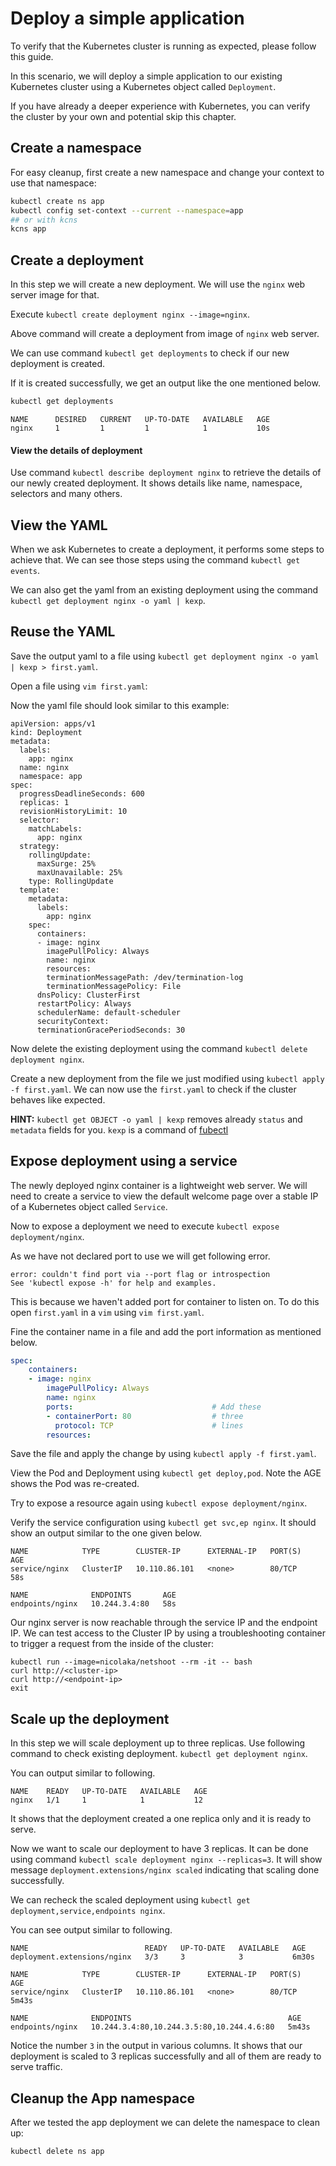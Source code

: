 # Deploy a simple application

To verify that the Kubernetes cluster is running as expected, please follow this guide.

In this scenario, we will deploy a simple application to our existing Kubernetes cluster using a Kubernetes object called `Deployment`.

If you have already a deeper experience with Kubernetes, you can verify the cluster by your own and potential skip this chapter.

## Create a namespace

For easy cleanup, first create a new namespace and change your context to use that namespace:
```bash
kubectl create ns app
kubectl config set-context --current --namespace=app
## or with kcns
kcns app
```

## Create a deployment
In this step we will create a new deployment. We will use the `nginx` web server image for that.

Execute `kubectl create deployment nginx --image=nginx`.

Above command will create a deployment from image of `nginx` web server.

We can use command `kubectl get deployments` to check if our new deployment is created.

If it is created successfully, we get an output like the one mentioned below.

```bash
kubectl get deployments
```
```
NAME      DESIRED   CURRENT   UP-TO-DATE   AVAILABLE   AGE
nginx     1         1         1            1           10s
```

#### View the details of deployment

Use command `kubectl describe deployment nginx` to retrieve the details of our newly created deployment. It shows details like name, namespace, selectors and many others.

## View the YAML

When we ask Kubernetes to create a deployment, it performs some steps to achieve that. We can see those steps using the command `kubectl get events`.

We can also get the yaml from an existing deployment using the command `kubectl get deployment nginx -o yaml | kexp`.

## Reuse the YAML

Save the output yaml to a file using `kubectl get deployment nginx -o yaml | kexp > first.yaml`.

Open a file using `vim first.yaml`:

Now the yaml file should look similar to this example:
```
apiVersion: apps/v1
kind: Deployment
metadata:
  labels:
    app: nginx
  name: nginx
  namespace: app
spec:
  progressDeadlineSeconds: 600
  replicas: 1
  revisionHistoryLimit: 10
  selector:
    matchLabels:
      app: nginx
  strategy:
    rollingUpdate:
      maxSurge: 25%
      maxUnavailable: 25%
    type: RollingUpdate
  template:
    metadata:
      labels:
        app: nginx
    spec:
      containers:
      - image: nginx
        imagePullPolicy: Always
        name: nginx
        resources: 
        terminationMessagePath: /dev/termination-log
        terminationMessagePolicy: File
      dnsPolicy: ClusterFirst
      restartPolicy: Always
      schedulerName: default-scheduler
      securityContext: 
      terminationGracePeriodSeconds: 30
```

Now delete the existing deployment using the command `kubectl delete deployment nginx`.

Create a new deployment from the file we just modified using `kubectl apply -f first.yaml`. We can now use the `first.yaml` to check if the cluster behaves like expected. 

**HINT:** `kubectl get OBJECT -o yaml | kexp` removes already `status` and `metadata` fields for you. `kexp` is a command of [fubectl](https://github.com/kubermatic/fubectl)

## Expose deployment using a service

The newly deployed nginx container is a lightweight web server. We will need to create a service to view the default welcome page over a stable IP of a Kubernetes object called `Service`.

Now to expose a deployment we need to execute `kubectl expose deployment/nginx`.

As we have not declared port to use we will get following error.

```
error: couldn't find port via --port flag or introspection
See 'kubectl expose -h' for help and examples.
```

This is because we haven't added port for container to listen on. To do this open `first.yaml` in a `vim` using `vim first.yaml`.

Fine the container name in a file and add the port information as mentioned below.

```yaml
spec:
    containers:
    - image: nginx
        imagePullPolicy: Always
        name: nginx
        ports:                               # Add these
        - containerPort: 80                  # three
          protocol: TCP                      # lines
        resources: 
```

Save the file and apply the change by using `kubectl apply -f first.yaml`.

View the Pod and Deployment using `kubectl get deploy,pod`. Note the AGE shows the Pod was re-created.

Try to expose a resource again using `kubectl expose deployment/nginx`.

Verify the service configuration using `kubectl get svc,ep nginx`. It should show an output similar to the one given below.

```
NAME            TYPE        CLUSTER-IP      EXTERNAL-IP   PORT(S)   AGE
service/nginx   ClusterIP   10.110.86.101   <none>        80/TCP    58s

NAME              ENDPOINTS       AGE
endpoints/nginx   10.244.3.4:80   58s
```
Our nginx server is now reachable through the service IP and the endpoint IP. We can test access to the Cluster IP by using a troubleshooting container to trigger a request from the inside of the cluster:
```
kubectl run --image=nicolaka/netshoot --rm -it -- bash
curl http://<cluster-ip>
curl http://<endpoint-ip>
exit
```

## Scale up the deployment 

In this step we will scale deployment up to three replicas. Use following command to check existing deployment.
`kubectl get deployment nginx`.

You can output similar to following.
```
NAME    READY   UP-TO-DATE   AVAILABLE   AGE
nginx   1/1     1            1           12
```

It shows that the deployment created a one replica only and it is ready to serve.

Now we want to scale our deployment to have 3 replicas. It can be done using command `kubectl scale deployment nginx --replicas=3`. It will show message `deployment.extensions/nginx scaled` indicating that scaling done successfully.

We can recheck the scaled deployment using `kubectl get deployment,service,endpoints nginx`.

You can see output similar to following.
```
NAME                          READY   UP-TO-DATE   AVAILABLE   AGE
deployment.extensions/nginx   3/3     3            3           6m30s

NAME            TYPE        CLUSTER-IP      EXTERNAL-IP   PORT(S)   AGE
service/nginx   ClusterIP   10.110.86.101   <none>        80/TCP    5m43s

NAME              ENDPOINTS                                   AGE
endpoints/nginx   10.244.3.4:80,10.244.3.5:80,10.244.4.6:80   5m43s
```

Notice the number `3` in the output in various columns. It shows that our deployment is scaled to 3 replicas successfully and all of them are ready to serve traffic.

## Cleanup the App namespace

After we tested the app deployment we can delete the namespace to clean up:
```bash
kubectl delete ns app
```
